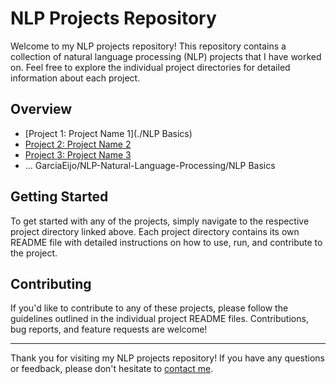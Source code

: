 # NLP Projects Repository

Welcome to my NLP projects repository! This repository contains a collection of natural language processing (NLP) projects that I have worked on. Feel free to explore the individual project directories for detailed information about each project.

## Overview

- [Project 1: Project Name 1](./NLP Basics)
- [Project 2: Project Name 2](./project2_directory)
- [Project 3: Project Name 3](./project3_directory)
- ...
GarciaEijo/NLP-Natural-Language-Processing/NLP Basics
## Getting Started

To get started with any of the projects, simply navigate to the respective project directory linked above. Each project directory contains its own README file with detailed instructions on how to use, run, and contribute to the project.

## Contributing

If you'd like to contribute to any of these projects, please follow the guidelines outlined in the individual project README files. Contributions, bug reports, and feature requests are welcome!

---

Thank you for visiting my NLP projects repository! If you have any questions or feedback, please don't hesitate to [contact me](mailto:your.email@example.com).
